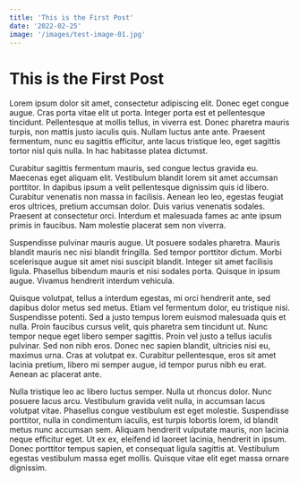 ```yaml
---
title: 'This is the First Post'
date: '2022-02-25'
image: '/images/test-image-01.jpg'
---
```


# This is the First Post

Lorem ipsum dolor sit amet, consectetur adipiscing elit. Donec eget congue augue. Cras porta vitae elit ut porta. Integer porta est et pellentesque tincidunt. Pellentesque at mollis tellus, in viverra est. Donec pharetra mauris turpis, non mattis justo iaculis quis. Nullam luctus ante ante. Praesent fermentum, nunc eu sagittis efficitur, ante lacus tristique leo, eget sagittis tortor nisl quis nulla. In hac habitasse platea dictumst.

Curabitur sagittis fermentum mauris, sed congue lectus gravida eu. Maecenas eget aliquam elit. Vestibulum blandit lorem sit amet accumsan porttitor. In dapibus ipsum a velit pellentesque dignissim quis id libero. Curabitur venenatis non massa in facilisis. Aenean leo leo, egestas feugiat eros ultrices, pretium accumsan dolor. Duis varius venenatis sodales. Praesent at consectetur orci. Interdum et malesuada fames ac ante ipsum primis in faucibus. Nam molestie placerat sem non viverra.

Suspendisse pulvinar mauris augue. Ut posuere sodales pharetra. Mauris blandit mauris nec nisi blandit fringilla. Sed tempor porttitor dictum. Morbi scelerisque augue sit amet nisi suscipit blandit. Integer sit amet facilisis ligula. Phasellus bibendum mauris et nisi sodales porta. Quisque in ipsum augue. Vivamus hendrerit interdum vehicula.

Quisque volutpat, tellus a interdum egestas, mi orci hendrerit ante, sed dapibus dolor metus sed metus. Etiam vel fermentum dolor, eu tristique nisi. Suspendisse potenti. Sed a justo tempus lorem euismod malesuada quis et nulla. Proin faucibus cursus velit, quis pharetra sem tincidunt ut. Nunc tempor neque eget libero semper sagittis. Proin vel justo a tellus iaculis pulvinar. Sed non nibh eros. Donec nec sapien blandit, ultricies nisi eu, maximus urna. Cras at volutpat ex. Curabitur pellentesque, eros sit amet lacinia pretium, libero mi semper augue, id tempor purus nibh eu erat. Aenean ac placerat ante.

Nulla tristique leo ac libero luctus semper. Nulla ut rhoncus dolor. Nunc posuere lacus arcu. Vestibulum gravida velit nulla, in accumsan lacus volutpat vitae. Phasellus congue vestibulum est eget molestie. Suspendisse porttitor, nulla in condimentum iaculis, est turpis lobortis lorem, id blandit metus nunc accumsan sem. Aliquam hendrerit vulputate mauris, non lacinia neque efficitur eget. Ut ex ex, eleifend id laoreet lacinia, hendrerit in ipsum. Donec porttitor tempus sapien, et consequat ligula sagittis at. Vestibulum egestas vestibulum massa eget mollis. Quisque vitae elit eget massa ornare dignissim.
